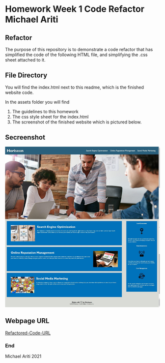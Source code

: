# Homework Week 1 Code Refactor Michael Ariti

## Refactor

The purpose of this repository is to demonstrate a code refactor that has simplified the code of the following HTML file, and simplifying the .css sheet attached to it.

## File Directory

You will find the index.html next to this readme, which is the finished website code.

In the assets folder you will find 
1. The guidelines to this homework
2. The css style sheet for the index.html
3. The screenshot of the finished website which is pictured below.

## Secreenshot

![Webpage-Screenshot](assets/images/HTML-screenshot.jpeg)

## Webpage URL
[Refactored-Code-URL](https://michaelfellas.github.io/Code-Refactor-Homework/)

### End

Michael Ariti 2021